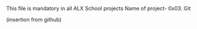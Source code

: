 This file is mandatory in all ALX School projects
Name of project- 0x03. Git

(insertion from github)
